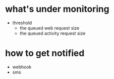 # what's under monitoring 

* threshold
    * the queued web request size
    * the queued activity request size

# how to get notified

* webhook
* sms

